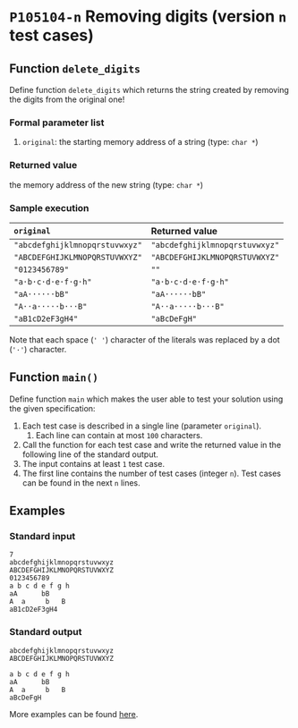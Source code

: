 # `P105104-n` Removing digits (version `n` test cases)

## Function `delete_digits`

Define function `delete_digits` which returns the string created by removing the digits from the original one!

### Formal parameter list

1. `original`: the starting memory address of a string (type: `char *`)

### Returned value

the memory address of the new string (type: `char *`)

### Sample execution

| `original` | Returned value | 
| :--- | :--- | 
| `"abcdefghijklmnopqrstuvwxyz"` | `"abcdefghijklmnopqrstuvwxyz"` |
| `"ABCDEFGHIJKLMNOPQRSTUVWXYZ"` | `"ABCDEFGHIJKLMNOPQRSTUVWXYZ"` |
| `"0123456789"` | `""` |
| `"a·b·c·d·e·f·g·h"` | `"a·b·c·d·e·f·g·h"` |
| `"aA······bB"` | `"aA······bB"` |
| `"A··a·····b···B"` | `"A··a·····b···B"` |
| `"aB1cD2eF3gH4"` | `"aBcDeFgH"` |

Note that each space (`' '`) character of the literals was replaced by a dot (`'·'`) character.

## Function `main()`

Define function `main` which makes the user able to test your solution using the given specification:

1. Each test case is described in a single line (parameter `original`).
    1. Each line can contain at most `100` characters.
1. Call the function for each test case and write the returned value in the following line of the standard output.
1. The input contains at least `1` test case.
1. The first line contains the number of test cases (integer `n`). Test cases can be found in the next `n` lines.

## Examples

### Standard input

```
7
abcdefghijklmnopqrstuvwxyz
ABCDEFGHIJKLMNOPQRSTUVWXYZ
0123456789
a b c d e f g h
aA      bB
A  a     b   B
aB1cD2eF3gH4
```

### Standard output

```
abcdefghijklmnopqrstuvwxyz
ABCDEFGHIJKLMNOPQRSTUVWXYZ

a b c d e f g h
aA      bB
A  a     b   B
aBcDeFgH
```

More examples can be found [here](./P105104).